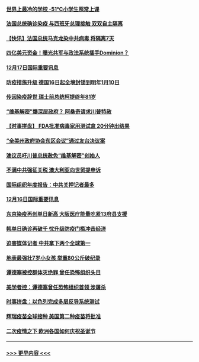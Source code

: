 #### [世界上最冷的学校 -51℃小学生照常上课](../pages/prog202/a103012160.md?t=12172252) 
#### [法国总统确诊染疫 与西班牙总理接触 双双自主隔离](../pages/prog202/a103012139.md?t=12172252) 
#### [【快讯】法国总统马克龙染中共病毒 将隔离7天](../pages/prog202/a103012095.md?t=12172252) 
#### [四亿美元资金！曝光共军与政法系统插手Dominion？](../pages/prog202/a103012059.md?t=12172252) 
#### [12月17日国际重要讯息](../pages/prog202/a103012055.md?t=12172252) 
#### [防疫措施升级 德国16日起全境封锁到明年1月10日](../pages/prog202/a103011798.md?t=12172252) 
#### [传因染疫辞世 瑞士前总统柯提终年81岁](../pages/prog202/a103011777.md?t=12172252) 
#### [“维基解密”爆深层政府？ 阿桑奇请求川普特赦](../pages/prog202/a103011736.md?t=12172252) 
#### [【时事拼盘】 FDA批准病毒家用测试盒 20分钟出结果](../pages/prog202/a103011627.md?t=12172252) 
#### [“全美州政府协会东区会议”通过友台决议案](../pages/prog202/a103011555.md?t=12172252) 
#### [澳议员吁川普总统赦免“维基解密”创始人](../pages/prog202/a103011557.md?t=12172252) 
#### [不满中共强征关税 澳大利亚向世贸提申诉](../pages/prog202/a103011459.md?t=12172252) 
#### [国际组织年度报告：中共关押记者最多](../pages/prog202/a103011454.md?t=12172252) 
#### [12月16日国际重要讯息](../pages/prog202/a103011232.md?t=12172252) 
#### [东京染疫再创单日新高 大阪医疗能量吃紧13府县支援](../pages/prog202/a103011137.md?t=12172252) 
#### [韩单日确诊再破千 忧升级防疫门槛冲击经济](../pages/prog202/a103011115.md?t=12172252) 
#### [迫害媒体记者 中共拿下两个全球第一](../pages/prog202/a103011027.md?t=12172252) 
#### [地表最强壮7岁小女孩 举重80公斤破纪录](../pages/prog202/a103010990.md?t=12172252) 
#### [谭德塞被控群体灭绝罪 曾任恐怖组织头目](../pages/prog202/a103010972.md?t=12172252) 
#### [美学者控：谭德塞曾任恐怖组织首领 涉屠杀](../pages/prog202/a103010847.md?t=12172252) 
#### [时事拼盘：以色列完成多层反导系统测试](../pages/prog202/a103010759.md?t=12172252) 
#### [辉瑞疫苗全球接种 美国第二种疫苗将批准](../pages/prog202/a103010743.md?t=12172252) 
#### [二次疫情之下 欧洲各国如何庆祝圣诞节](../pages/prog202/a103010734.md?t=12172252) 

----
#### [ >>> 更早内容 <<< ](../indexes/prog202-earlier.md)
